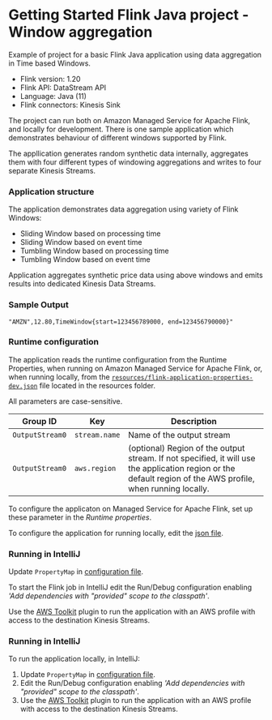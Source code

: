 # Getting Started Flink Java project - Window aggregation

Example of project for a basic Flink Java application using data aggregation in Time based Windows.

* Flink version: 1.20
* Flink API: DataStream API
* Language: Java (11)
* Flink connectors: Kinesis Sink

The project can run both on Amazon Managed Service for Apache Flink, and locally for development.
There is one sample application which demonstrates behaviour of different windows supported by Flink. 

The appllication generates random synthetic data internally, aggregates them with four different types of windowing aggregations and writes to four separate Kinesis Streams. 


### Application structure

The application demonstrates data aggregation using variety of Flink Windows:
* Sliding Window based on processing time
* Sliding Window based on event time
* Tumbling Window based on processing time
* Tumbling Window based on event time

Application aggregates synthetic price data using above windows and emits results
into dedicated Kinesis Data Streams. 

### Sample Output
```
"AMZN",12.80,TimeWindow{start=123456789000, end=123456790000}"
```

### Runtime configuration

The application reads the runtime configuration from the Runtime Properties, when running on Amazon Managed Service for Apache Flink,
or, when running locally, from the [`resources/flink-application-properties-dev.json`](resources/flink-application-properties-dev.json) file located in the resources folder.

All parameters are case-sensitive.

| Group ID        | Key           | Description               | 
|-----------------|---------------|---------------------------|
| `OutputStream0` | `stream.name` | Name of the output stream |
| `OutputStream0`  | `aws.region`  | (optional) Region of the output stream. If not specified, it will use the application region or the default region of the AWS profile, when running locally. |


To configure the applicaton on Managed Service for Apache Flink, set up these parameter in the *Runtime properties*.

To configure the application for running locally, edit the [json file](resources/flink-application-properties-dev.json).

### Running in IntelliJ

Update `PropertyMap` in [configuration file](src/main/resources/flink-application-properties-dev.json).

To start the Flink job in IntelliJ edit the Run/Debug configuration enabling *'Add dependencies with "provided" scope to 
the classpath'*.

Use the [AWS Toolkit](https://aws.amazon.com/intellij/) plugin to run the application with an AWS profile with access to the destination Kinesis Streams.

### Running in IntelliJ

To run the application locally, in IntelliJ:

1. Update `PropertyMap` in [configuration file](src/main/resources/flink-application-properties-dev.json).
2. Edit the Run/Debug configuration enabling *'Add dependencies with "provided" scope to the classpath'*.
3. Use the [AWS Toolkit](https://aws.amazon.com/intellij/) plugin to run the application with an AWS profile with access to the destination Kinesis Streams.
